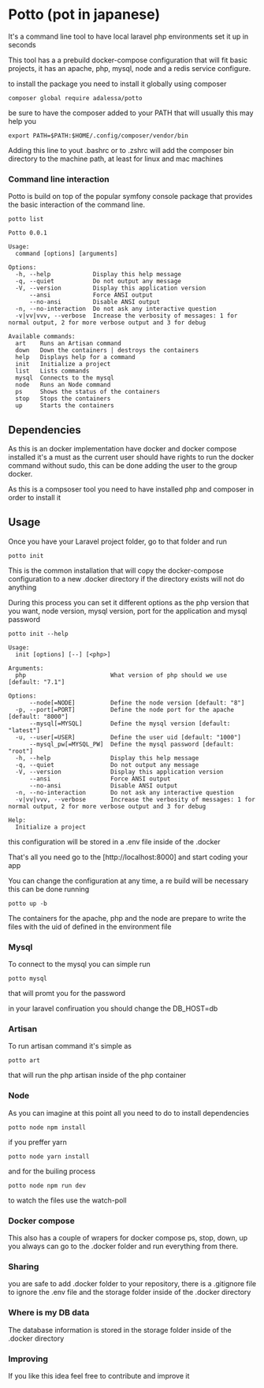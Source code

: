 # Potto (pot in japanese)

It's a command line tool to have local laravel php environments set it up in seconds

This tool has a a prebuild docker-compose configuration that will fit basic projects, it has an apache, php, mysql, node and a redis
service configure.

to install the package you need to install it globally using composer 
```
composer global require adalessa/potto
```

be sure to have the composer added to your PATH that will usually this may help you

```
export PATH=$PATH:$HOME/.config/composer/vendor/bin
```

Adding this line to yout .bashrc or to .zshrc will add the composer bin directory to the machine path, at least for linux and mac machines

### Command line interaction

Potto is build on top of the popular symfony console package that provides the basic interaction of the command line.

```
potto list  

Potto 0.0.1

Usage:
  command [options] [arguments]

Options:
  -h, --help            Display this help message
  -q, --quiet           Do not output any message
  -V, --version         Display this application version
      --ansi            Force ANSI output
      --no-ansi         Disable ANSI output
  -n, --no-interaction  Do not ask any interactive question
  -v|vv|vvv, --verbose  Increase the verbosity of messages: 1 for normal output, 2 for more verbose output and 3 for debug

Available commands:
  art    Runs an Artisan command
  down   Down the containers | destroys the containers
  help   Displays help for a command
  init   Initialize a project
  list   Lists commands
  mysql  Connects to the mysql
  node   Runs an Node command
  ps     Shows the status of the containers
  stop   Stops the containers
  up     Starts the containers
```

## Dependencies

As this is an docker implementation have docker and docker compose installed it's a must as the current user should have rights 
to run the docker command without sudo, this can be done adding the user to the group docker.

As this is a compsoser tool you need to have installed php and composer in order to install it


## Usage

Once you have your Laravel project folder, go to that folder and run

```
potto init
```

This is the common installation that will copy the docker-compose configuration to a new .docker directory if the directory exists will not do anything

During this process you can set it different options as the php version that you want, node version, mysql version, port for the application and mysql password

```
potto init --help

Usage:
  init [options] [--] [<php>]

Arguments:
  php                        What version of php should we use [default: "7.1"]

Options:
      --node[=NODE]          Define the node version [default: "8"]
  -p, --port[=PORT]          Define the node port for the apache [default: "8000"]
      --mysql[=MYSQL]        Define the mysql version [default: "latest"]
  -u, --user[=USER]          Define the user uid [default: "1000"]
      --mysql_pw[=MYSQL_PW]  Define the mysql password [default: "root"]
  -h, --help                 Display this help message
  -q, --quiet                Do not output any message
  -V, --version              Display this application version
      --ansi                 Force ANSI output
      --no-ansi              Disable ANSI output
  -n, --no-interaction       Do not ask any interactive question
  -v|vv|vvv, --verbose       Increase the verbosity of messages: 1 for normal output, 2 for more verbose output and 3 for debug

Help:
  Initialize a project
```
this configuration will be stored in a .env file inside of the .docker

That's all you need go to the [http://localhost:8000] and start coding your app


You can change the configuration at any time, a re build will be necessary
this can be done running
```
potto up -b
```

The containers for the apache, php and the node are prepare to write the files with the uid of defined in the environment file


### Mysql
To connect to the mysql you can simple run 
```
potto mysql
```
that will promt you for the password

in your laravel confiruation you should change the DB_HOST=db

### Artisan

To run artisan command it's simple as

```
potto art
```

that will run the php artisan inside of the php container

### Node
As you can imagine at this point all you need to do to install dependencies
```
potto node npm install
```

if you preffer yarn

```
potto node yarn install
```
and for the builing process

```
potto node npm run dev
```

to watch the files use the watch-poll


### Docker compose 
This also has a couple of wrapers for docker compose
ps, stop, down, up
you always can go to the .docker folder and run everything from there.

### Sharing 

you are safe to add .docker folder to your repository, there is a .gitignore file to ignore the .env file and the storage folder inside of the .docker directory


### Where is my DB data

The database information is stored in the storage folder inside of the .docker directory


### Improving

If you like this idea feel free to  contribute and improve it

